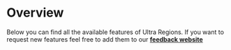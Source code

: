 # Overview
Below you can find all the available features of Ultra Regions. If you want to request new features feel free to add them to our **[feedback website](https://feedback.techscode.de/t/ultra-regions)**
